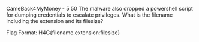 CameBack4MyMoney - 5
50
The malware also dropped a powershell script for dumping credentials to escalate privileges. What is the filename including the extension and its filesize?

Flag Format: H4G{filename.extension:filesize}
